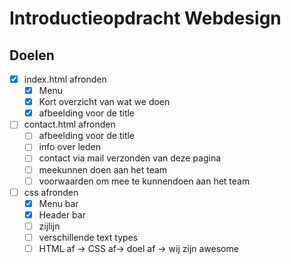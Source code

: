 # Introductieopdracht Webdesign

## Doelen
* [x] index.html afronden
  * [x] Menu
  * [x] Kort overzicht van wat we doen
  * [x] afbeelding voor de title
* [ ] contact.html afronden
  * [ ] afbeelding voor de title
  * [ ] info over leden
  * [ ] contact via mail verzonden van deze pagina
  * [ ] meekunnen doen aan het team
  * [ ] voorwaarden om mee te kunnendoen aan het team
* [ ] css afronden
  * [x] Menu bar
  * [x] Header bar
  * [ ] zijlijn
  * [ ] verschillende text types
  * [ ] HTML af -> CSS af-> doel af -> wij zijn awesome

